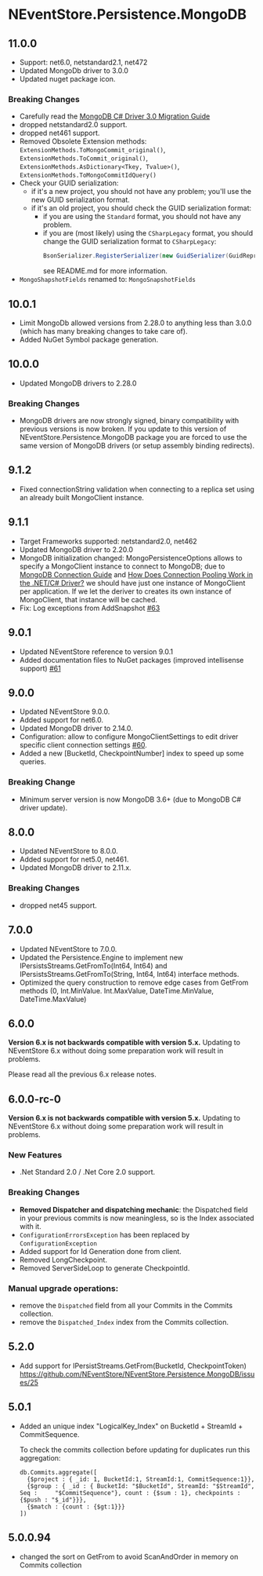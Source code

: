 # NEventStore.Persistence.MongoDB

## 11.0.0

- Support: net6.0, netstandard2.1, net472
- Updated MongoDb driver to 3.0.0
- Updated nuget package icon.

### Breaking Changes

- Carefully read the [MongoDB C# Driver 3.0 Migration Guide](https://www.mongodb.com/docs/drivers/csharp/v3.0/upgrade/v3/)
- dropped netstandard2.0 support.
- dropped net461 support.
- Removed Obsolete Extension methods: `ExtensionMethods.ToMongoCommit_original()`, `ExtensionMethods.ToCommit_original()`, `ExtensionMethods.AsDictionary<Tkey, Tvalue>()`, `ExtensionMethods.ToMongoCommitIdQuery()`
- Check your GUID serialization:
  - if it's a new project, you should not have any problem; you'll use the new GUID serialization format.
  - if it's an old project, you should check the GUID serialization format:
    - if you are using the `Standard` format, you should not have any problem.
    - if you are (most likely) using the `CSharpLegacy` format, you should change the GUID serialization format to `CSharpLegacy`:
      ```csharp
      BsonSerializer.RegisterSerializer(new GuidSerializer(GuidRepresentation.CSharpLegacy));
      ```
      see README.md for more information.
- `MongoShapshotFields` renamed to: `MongoSnapshotFields`

## 10.0.1

- Limit MongoDb allowed versions from 2.28.0 to anything less than 3.0.0 (which has many breaking changes to take care of).
- Added NuGet Symbol package generation.

## 10.0.0

- Updated MongoDB drivers to 2.28.0

### Breaking Changes

- MongoDB drivers are now strongly signed, binary compatibility with previous versions is now broken. If you update to this version of NEventStore.Persistence.MongoDB package
  you are forced to use the same version of MongoDB drivers (or setup assembly binding redirects).

## 9.1.2

- Fixed connectionString validation when connecting to a replica set using an already built MongoClient instance.

## 9.1.1

- Target Frameworks supported: netstandard2.0, net462
- Updated MongoDB driver to 2.20.0
- MongoDB initialization changed: MongoPersistenceOptions allows to specify a MongoClient instance to connect to MongoDB;
  due to [MongoDB Connection Guide](https://www.mongodb.com/docs/drivers/csharp/current/fundamentals/connection/connect/#connection-guide)
  and [How Does Connection Pooling Work in the .NET/C# Driver?](https://www.mongodb.com/docs/drivers/csharp/current/faq/#how-does-connection-pooling-work-in-the-.net-c--driver-)
  we should have just one instance of MongoClient per application.
  If we let the deriver to creates its own instance of MongoClient, that instance will be cached.
- Fix: Log exceptions from AddSnapshot [#63](https://github.com/NEventStore/NEventStore.Persistence.MongoDB/issues/63)

## 9.0.1

- Updated NEventStore reference to version 9.0.1
- Added documentation files to NuGet packages (improved intellisense support) [#61](https://github.com/NEventStore/NEventStore.Persistence.MongoDB/issues/61)

## 9.0.0

- Updated NEventStore 9.0.0.
- Added support for net6.0.
- Updated MongoDB driver to 2.14.0.
- Configuration: allow to configure MongoClientSettings to edit driver specific client connection settings [#60](https://github.com/NEventStore/NEventStore.Persistence.MongoDB/issues/60).
- Added a new [BucketId, CheckpointNumber] index to speed up some queries.

### Breaking Change

- Minimum server version is now MongoDB 3.6+ (due to MongoDB C# driver update).

## 8.0.0

- Updated NEventStore to 8.0.0.
- Added support for net5.0, net461.
- Updated MongoDB driver to 2.11.x.

### Breaking Changes

- dropped net45 support.

## 7.0.0

- Updated NEventStore to 7.0.0.
- Updated the Persistence.Engine to implement new IPersistsStreams.GetFromTo(Int64, Int64) and IPersistsStreams.GetFromTo(String, Int64, Int64) interface methods.
- Optimized the query construction to remove edge cases from GetFrom methods (0, Int.MinValue. Int.MaxValue, DateTime.MinValue, DateTime.MaxValue)

## 6.0.0

__Version 6.x is not backwards compatible with version 5.x.__ Updating to NEventStore 6.x without doing some preparation work will result in problems.

Please read all the previous 6.x release notes.

## 6.0.0-rc-0

__Version 6.x is not backwards compatible with version 5.x.__ Updating to NEventStore 6.x without doing some preparation work will result in problems.

### New Features

- .Net Standard 2.0 / .Net Core 2.0 support.

### Breaking Changes

- **Removed Dispatcher and dispatching mechanic**: the Dispatched field in your previous commits is now meaningless, so is the Index associated with it.
- `ConfigurationErrorsException` has been replaced by `ConfigurationException`
- Added support for Id Generation done from client.
- Removed LongCheckpoint.
- Removed ServerSideLoop to generate CheckpointId.

### Manual upgrade operations:

- remove the `Dispatched` field from all your Commits in the Commits collection.
- remove the `Dispatched_Index` index from the Commits collection.

## 5.2.0

- Add support for IPersistStreams.GetFrom(BucketId, CheckpointToken) 
https://github.com/NEventStore/NEventStore.Persistence.MongoDB/issues/25


## 5.0.1

- Added an unique index "LogicalKey_Index" on BucketId + StreamId + CommitSequence.

  To check the commits collection before updating for duplicates run this aggregation:

      db.Commits.aggregate([
        {$project : { _id: 1, BucketId:1, StreamId:1, CommitSequence:1}},
        {$group : { _id : { BucketId: "$BucketId", StreamId: "$StreamId", Seq :     "$CommitSequence"}, count : {$sum : 1}, checkpoints : {$push : "$_id"}}},
        {$match : {count : {$gt:1}}}
      ])

## 5.0.0.94

- changed the sort on GetFrom to avoid ScanAndOrder in memory on Commits collection

